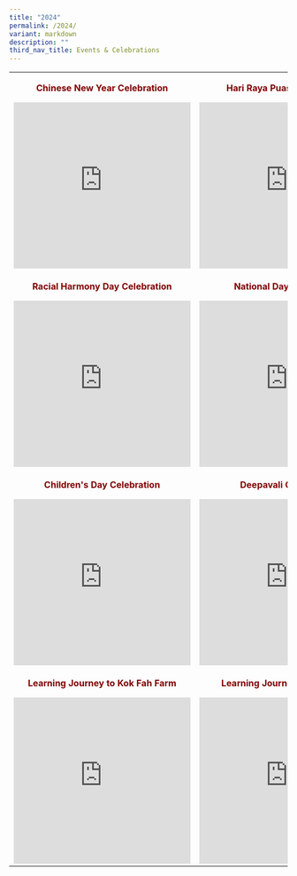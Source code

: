 ```yaml
---
title: "2024"
permalink: /2024/
variant: markdown
description: ""
third_nav_title: Events & Celebrations
---
```

<table border="0" style="border-collapse: collapse; width: 100%; margin-left: auto; margin-right: auto;">
<tbody>
	
<tr>
<td style="width: 34.5713%; text-align: center;"><p style="text-align: center;"><strong><span style="color: #800000;">Chinese New Year Celebration</span></strong></p><iframe allowfullscreen="true" height="300" width="320" frameborder="0" src="https://docs.google.com/presentation/d/e/2PACX-1vQlQdUbkslaXezJ7kbmiMLdqaTnNDDda5U-LK7CGhLsZ8ewrWNpukyVpJiIHwDo0o5vOfVUzTlg4X4U/embed?start=true&amp;loop=true&amp;delayms=5000"></iframe>
</td>

<td style="width: 38.0101%; text-align: center;"> <p><strong><span style="color: #800000;">Hari Raya Puasa Celebration</span></strong></p><iframe allowfullscreen="true" height="300" width="320" frameborder="0" src="https://docs.google.com/presentation/d/e/2PACX-1vQPfcVgWtLJ0iG-dWFDc3RkZq8Um0RIqPjLm-s_wpI_7omKerbfp8sZI9h7SVqojgHpkFSmlM7v14li/embed?start=true&amp;loop=true&amp;delayms=5000"></iframe> 
</td>
</tr>
	
<tr>
<td style="width: 34.5713%; text-align: center;"><p><strong><span style="color: #800000;">Racial Harmony Day Celebration </span></strong></p><iframe allowfullscreen="true" height="300" width="320" frameborder="0" src="https://docs.google.com/presentation/d/e/2PACX-1vRu0jpDsm_SbnPjfLdNWDFjk_x0vH62IIP8MbOSKRMqUnXQ2IvhpLAPOb7LLNBbEp0nv6v6x4V3ua-D/embed?start=true&amp;loop=true&amp;delayms=5000"></iframe>
</td>

<td style="width: 38.0101%; text-align: center;"><p><strong><span style="color: #800000;">National Day Celebration</span></strong></p><iframe allowfullscreen="true" height="300" width="320" frameborder="0" src="https://docs.google.com/presentation/d/e/2PACX-1vT2qpQpAalCta5SS0rByrH8j97o_SsruPKstIg5EwxfH_u53bKbHy9efV4qNu1ErfhHgrggT9cHVJVL/embed?start=true&amp;loop=true&amp;delayms=5000"></iframe>
</td>
</tr>

<tr>
<td style="width: 34.5713%; text-align: center;"><p><strong><span style="color: #800000;">Children's Day Celebration</span></strong></p><iframe allowfullscreen="true" height="300" width="320" frameborder="0" src="https://docs.google.com/presentation/d/e/2PACX-1vRboEQyfLTTHNqhUMiyEHUOIEuYsab9l0T90RqzlMV4mVIzrVsUPfqZD_9fyarf4FVaOcNH4fk7lLOP/embed?start=true&amp;loop=true&amp;delayms=5000"></iframe>
</td>
	
<td style="width: 38.0101%; text-align: center;"><p> <strong><span style="color: #800000;">Deepavali Celebration</span></strong></p> <iframe allowfullscreen="allowfullscreen" frameborder="0" height="300" width="320" src="https://docs.google.com/presentation/d/e/2PACX-1vTYE3XkN1pvUuGGZGCAmx0vw-6pWExgUPhLmyjVADk4e6x77eu16KwsQUTTtKqny1mz1Q4qEVlNO4s4/embed?start=true&amp;loop=true&amp;delayms=5000"></iframe>
</td>
</tr>

<tr>
<td style="width: 34.5713%; text-align: center;"><p><strong><span style="color: #800000;">Learning Journey to Kok Fah Farm</span></strong></p> <iframe allowfullscreen="allowfullscreen" frameborder="0" height="300" width="320" src="https://docs.google.com/presentation/d/e/2PACX-1vTO9OmZhNFFCONYku6gIyaQINQcmhuPw4zg5ApBeuIR4H4u33cuVwctQQICbqdrtnmqShZfRGPQzENF/embed?start=true&amp;loop=true&amp;delayms=5000"></iframe>
</td>

<td style="width: 38.0101%; text-align: center;"><p><strong><span style="color: #800000;">Learning Journey to KidsSTOP</span></strong></p> <iframe allowfullscreen="allowfullscreen" frameborder="0" height="300" width="320" src="https://docs.google.com/presentation/d/e/2PACX-1vQ1yZLlN2x9pEHOgxbDpBHqi9pX83YEzxgqGcQViiN9v3PSRUKhvitw96r5KMfcZw4t-mW4Ijdjfe-w/embed?start=true&amp;loop=true&amp;delayms=5000"></iframe>
</td>
</tr>
</tbody>
</table>